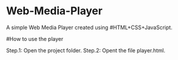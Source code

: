 # Web-Media-Player

A simple Web Media Player created using #HTML+CSS+JavaScript.

#How to use the player

Step.1: Open the project folder.
Step.2: Opent the file player.html.
